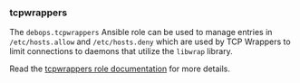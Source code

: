 ### tcpwrappers

The `debops.tcpwrappers` Ansible role can be used to manage entries in
`/etc/hosts.allow` and `/etc/hosts.deny` which are used by TCP Wrappers
to limit connections to daemons that utilize the `libwrap` library.

Read the [tcpwrappers role documentation](https://docs.debops.org/en/stable-3.0/ansible/roles/tcpwrappers/) for more details.
